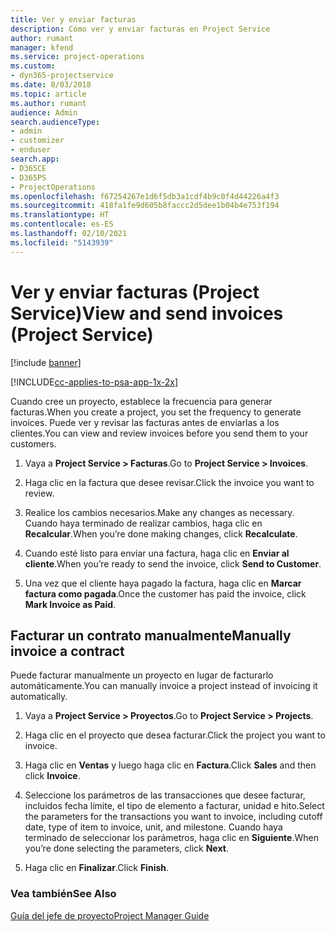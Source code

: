 ```yaml
---
title: Ver y enviar facturas
description: Cómo ver y enviar facturas en Project Service
author: rumant
manager: kfend
ms.service: project-operations
ms.custom:
- dyn365-projectservice
ms.date: 8/03/2018
ms.topic: article
ms.author: rumant
audience: Admin
search.audienceType:
- admin
- customizer
- enduser
search.app:
- D365CE
- D365PS
- ProjectOperations
ms.openlocfilehash: f67254267e1d6f5db3a1cdf4b9c0f4d44226a4f3
ms.sourcegitcommit: 418fa1fe9d605b8faccc2d5dee1b04b4e753f194
ms.translationtype: HT
ms.contentlocale: es-ES
ms.lasthandoff: 02/10/2021
ms.locfileid: "5143939"
---
```

# <a name="view-and-send-invoices-project-service"></a><span data-ttu-id="b6bcc-103">Ver y enviar facturas (Project Service)</span><span class="sxs-lookup"><span data-stu-id="b6bcc-103">View and send invoices (Project Service)</span></span>

[!include [banner](../includes/psa-now-project-operations.md)]

[!INCLUDE[cc-applies-to-psa-app-1x-2x](../includes/cc-applies-to-psa-app-1x-2x.md)]

<span data-ttu-id="b6bcc-104">Cuando cree un proyecto, establece la frecuencia para generar facturas.</span><span class="sxs-lookup"><span data-stu-id="b6bcc-104">When you create a project, you set the frequency to generate invoices.</span></span> <span data-ttu-id="b6bcc-105">Puede ver y revisar las facturas antes de enviarlas a los clientes.</span><span class="sxs-lookup"><span data-stu-id="b6bcc-105">You can view and review invoices before you send them to your customers.</span></span>  
  
1.  <span data-ttu-id="b6bcc-106">Vaya a **Project Service > Facturas**.</span><span class="sxs-lookup"><span data-stu-id="b6bcc-106">Go to **Project Service > Invoices**.</span></span>  
  
2.  <span data-ttu-id="b6bcc-107">Haga clic en la factura que desee revisar.</span><span class="sxs-lookup"><span data-stu-id="b6bcc-107">Click the invoice you want to review.</span></span>  
  
3.  <span data-ttu-id="b6bcc-108">Realice los cambios necesarios.</span><span class="sxs-lookup"><span data-stu-id="b6bcc-108">Make any changes as necessary.</span></span> <span data-ttu-id="b6bcc-109">Cuando haya terminado de realizar cambios, haga clic en **Recalcular**.</span><span class="sxs-lookup"><span data-stu-id="b6bcc-109">When you’re done making changes, click **Recalculate**.</span></span>  
  
4.  <span data-ttu-id="b6bcc-110">Cuando esté listo para enviar una factura, haga clic en **Enviar al cliente**.</span><span class="sxs-lookup"><span data-stu-id="b6bcc-110">When you’re ready to send the invoice, click **Send to Customer**.</span></span>  
  
5.  <span data-ttu-id="b6bcc-111">Una vez que el cliente haya pagado la factura, haga clic en **Marcar factura como pagada**.</span><span class="sxs-lookup"><span data-stu-id="b6bcc-111">Once the customer has paid the invoice, click **Mark Invoice as Paid**.</span></span>  
  
## <a name="manually-invoice-a-contract"></a><span data-ttu-id="b6bcc-112">Facturar un contrato manualmente</span><span class="sxs-lookup"><span data-stu-id="b6bcc-112">Manually invoice a contract</span></span>  
 <span data-ttu-id="b6bcc-113">Puede facturar manualmente un proyecto en lugar de facturarlo automáticamente.</span><span class="sxs-lookup"><span data-stu-id="b6bcc-113">You can manually invoice a project instead of invoicing it automatically.</span></span>  
  
1.  <span data-ttu-id="b6bcc-114">Vaya a **Project Service > Proyectos**.</span><span class="sxs-lookup"><span data-stu-id="b6bcc-114">Go to **Project Service > Projects**.</span></span>  
  
2.  <span data-ttu-id="b6bcc-115">Haga clic en el proyecto que desea facturar.</span><span class="sxs-lookup"><span data-stu-id="b6bcc-115">Click the project you want to invoice.</span></span>  
  
3.  <span data-ttu-id="b6bcc-116">Haga clic en **Ventas** y luego haga clic en **Factura**.</span><span class="sxs-lookup"><span data-stu-id="b6bcc-116">Click **Sales** and then click **Invoice**.</span></span>  
  
4.  <span data-ttu-id="b6bcc-117">Seleccione los parámetros de las transacciones que desee facturar, incluidos fecha límite, el tipo de elemento a facturar, unidad e hito.</span><span class="sxs-lookup"><span data-stu-id="b6bcc-117">Select the parameters for the transactions you want to invoice, including cutoff date, type of item to invoice, unit, and milestone.</span></span> <span data-ttu-id="b6bcc-118">Cuando haya terminado de seleccionar los parámetros, haga clic en **Siguiente**.</span><span class="sxs-lookup"><span data-stu-id="b6bcc-118">When you’re done selecting the parameters, click **Next**.</span></span>  
  
5.  <span data-ttu-id="b6bcc-119">Haga clic en **Finalizar**.</span><span class="sxs-lookup"><span data-stu-id="b6bcc-119">Click **Finish**.</span></span>  
  
### <a name="see-also"></a><span data-ttu-id="b6bcc-120">Vea también</span><span class="sxs-lookup"><span data-stu-id="b6bcc-120">See Also</span></span>  
 [<span data-ttu-id="b6bcc-121">Guía del jefe de proyecto</span><span class="sxs-lookup"><span data-stu-id="b6bcc-121">Project Manager Guide</span></span>](../psa/project-manager-guide.md)
